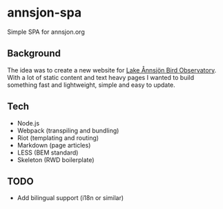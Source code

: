# annsjon-spa
Simple SPA for annsjon.org

## Background
The idea was to create a new website for [Lake Ånnsjön Bird Observatory](http://www.annsjon.org). With a lot of static content and text heavy pages I wanted to build something fast and lightweight, simple and easy to update.

## Tech
- Node.js
- Webpack (transpiling and bundling)
- Riot (templating and routing)
- Markdown (page articles)
- LESS (BEM standard)
- Skeleton (RWD boilerplate)

## TODO
- Add bilingual support (i18n or similar)
